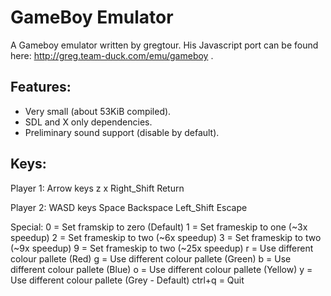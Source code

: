 # GameBoy Emulator
A Gameboy emulator written by gregtour. His Javascript port can be found here: http://greg.team-duck.com/emu/gameboy .

## Features:
- Very small (about 53KiB compiled).
- SDL and X only dependencies.
- Preliminary sound support (disable by default).

## Keys:
Player 1:
Arrow keys
z
x
Right_Shift
Return

Player 2:
WASD keys
Space
Backspace
Left_Shift
Escape

Special:
0 = Set framskip to zero (Default)
1 = Set frameskip to one (~3x speedup)
2 = Set frameskip to two (~6x speedup)
3 = Set frameskip to two (~9x speedup)
9 = Set frameskip to two (~25x speedup)
r = Use different colour pallete (Red)
g = Use different colour pallete (Green)
b = Use different colour pallete (Blue)
o = Use different colour pallete (Yellow)
y = Use different colour pallete (Grey - Default)
ctrl+q = Quit
